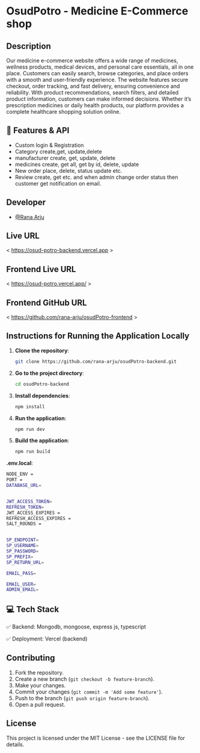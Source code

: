 # OsudPotro - Medicine E-Commerce shop

## Description

Our medicine e-commerce website offers a wide range of medicines, wellness products, medical devices, and personal care essentials, all in one place. Customers can easily search, browse categories, and place orders with a smooth and user-friendly experience. The website features secure checkout, order tracking, and fast delivery, ensuring convenience and reliability. With product recommendations, search filters, and detailed product information, customers can make informed decisions. Whether it’s prescription medicines or daily health products, our platform provides a complete healthcare shopping solution online.

## 🚀 Features & API

- Custom login & Registration
- Category create,get, update,delete
- manufacturer create, get, update, delete
- medicines create, get all, get by id, delete, update
- New order place, delete, status update etc.
- Review create, get etc.
and when admin change order status then customer get notification on email.

## Developer

- [@Rana Arju](https://github.com/rana-arju)

## Live URL

< https://osud-potro-backend.vercel.app >

## Frontend Live URL

< https://osud-potro.vercel.app/ >

## Frontend GitHub URL

< https://github.com/rana-arju/osudPotro-frontend >



## Instructions for Running the Application Locally

1. **Clone the repository**:

   ```sh
   git clone https://github.com/rana-arju/osudPotro-backend.git
   ```

2. **Go to the project directory**:

   ```sh
   cd osudPotro-backend
   ```

3. **Install dependencies**:

   ```sh
   npm install
   ```

4. **Run the application**:

   ```sh
   npm run dev
   ```

5. **Build the application**:

   ```sh
   npm run build
   ```
 **.env.local**:

   ```sh
NODE_ENV = 
PORT =
DATABASE_URL=


JWT_ACCESS_TOKEN= 
REFRESH_TOKEN= 
JWT_ACCESS_EXPIRES = 
REFRESH_ACCESS_EXPIRES = 
SALT_ROUNDS = 


SP_ENDPOINT=
SP_USERNAME=
SP_PASSWORD=
SP_PREFIX=
SP_RETURN_URL=

EMAIL_PASS=

EMAIL_USER=
ADMIN_EMAIL=

   ```


## 💻 Tech Stack
✅ Backend: Mongodb, mongoose, express js, typescript

✅ Deployment: Vercel (backend) 
## Contributing

1. Fork the repository.
2. Create a new branch (`git checkout -b feature-branch`).
3. Make your changes.
4. Commit your changes (`git commit -m 'Add some feature'`).
5. Push to the branch (`git push origin feature-branch`).
6. Open a pull request.

## License

This project is licensed under the MIT License - see the LICENSE file for details.
